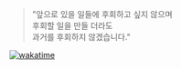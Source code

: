 > "앞으로 있을 일들에 후회하고 싶지 않으며<br> 후회할 일을 만들 더라도<br> 과거를 후회하지 않겠습니다."

[![wakatime](https://wakatime.com/badge/user/e4d70c95-0ab5-4042-9335-c7e0a350f6dc.svg)](https://wakatime.com/@e4d70c95-0ab5-4042-9335-c7e0a350f6dc)

